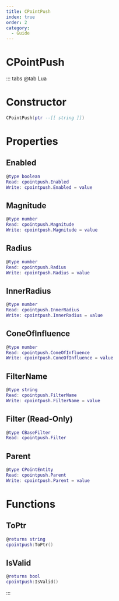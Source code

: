 ```yaml
---
title: CPointPush
index: true
order: 2
category:
  - Guide
---
```


# CPointPush

::: tabs
@tab Lua
# Constructor
```lua
CPointPush(ptr --[[ string ]])
```
# Properties
## Enabled 
```lua
@type boolean
Read: cpointpush.Enabled
Write: cpointpush.Enabled = value
```
## Magnitude 
```lua
@type number
Read: cpointpush.Magnitude
Write: cpointpush.Magnitude = value
```
## Radius 
```lua
@type number
Read: cpointpush.Radius
Write: cpointpush.Radius = value
```
## InnerRadius 
```lua
@type number
Read: cpointpush.InnerRadius
Write: cpointpush.InnerRadius = value
```
## ConeOfInfluence 
```lua
@type number
Read: cpointpush.ConeOfInfluence
Write: cpointpush.ConeOfInfluence = value
```
## FilterName 
```lua
@type string
Read: cpointpush.FilterName
Write: cpointpush.FilterName = value
```
## Filter (Read-Only)
```lua
@type CBaseFilter
Read: cpointpush.Filter
```
## Parent 
```lua
@type CPointEntity
Read: cpointpush.Parent
Write: cpointpush.Parent = value
```
# Functions
## ToPtr
```lua
@returns string
cpointpush:ToPtr()
```
## IsValid
```lua
@returns bool
cpointpush:IsValid()
```

:::